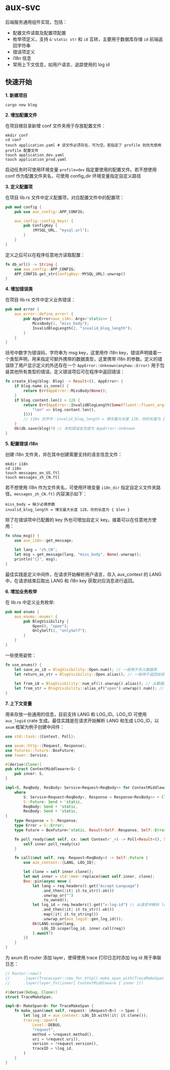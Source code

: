 # aux-svc
后端服务通用组件实现，包括：
- 配置文件读取及配置项配置
- 枚举项定义，支持 `&'static str` 和 `i8` 互转，主要用于数据库存储 `i8` 前端返回字符串
- 错误项定义
- i18n 信息
- 常用上下文信息，如用户语言、追踪使用的 log id

## 快速开始
**1. 新建项目**

```shell
cargo new blog
```

**2. 增加配置文件**

在项目根目录新增 conf 文件夹用于存放配置文件：
```shell
mkdir conf
cd conf
touch application.yaml # 该文件必须存在，可为空。若指定了 profile 则优先使用 profile 配置文件
touch application_dev.yaml
touch application_prod.yaml
```

启动任务时可使用环境变量 `profile=dev` 指定要使用的配置文件。若不想使用 conf 作为配置文件夹名，可使用 config_dir 环境变量指定自定义路径

**3. 定义配置项**

在项目 lib.rs 文件中定义配置项，对应配置文件中的配置项：

```rust
pub mod config {
    pub use aux_config::APP_CONFIG;

    aux_config::config_keys! {
        pub ConfigKey {
            (MYSQL_URL, "mysql.url");
        }
    }
}
```

定义之后可以在程序任意地方读取配置：

```rust
fn db_url() -> String {
    use aux_config::APP_CONFIG;
    APP_CONFIG.get_str(ConfigKey::MYSQL_URL).unwrap()
}
```

**4. 增加错误类**

在项目 lib.rs 文件中定义业务错误：

```rust
pub mod error {
    aux_error::define_error! {
        pub AppError<aux_i18n::Args<'static>> {
            MissBody(1, "miss_body");
            InvalidBlogLength(2, "invalid_blog_length");
        }
    }
}
```

括号中数字为错误码，字符串为 msg key，这里用作 i18n key，错误声明接着一个类型声明，用来指定可额外携带的数据类型，这里携带 i18n 的参数。定义的错误除了用户显示定义的外还存在一个 `AppError::Unknown(anyhow::Error)` 用于包装其他所有类型的错误。定义错误项后可在程序中返回错误：

```rust
fn create_blog(blog: Blog) -> Result<(), AppError> {
    if blog.name.is_none() {
        return Err(AppError::MissBody(None));
    }
    if blog.content.len() > 128 {
        return Err(AppError::InvalidBlogLength(Some(fluent::fluent_args![ // 传递错误参数信息
            "len" => blog.content.len(),
        ])))
        // i18n 文件中：invalid_blog_length = 博文最大长度 128，你的长度为 { $len } 
    }
    Ok(db.save(blog)?) // 未知错误会包装为 AppError::Unknown
}
```

**5. 配置错误 i18n**

创建 i18n 文件夹，并在其中创建需要支持的语言信息文件：

```shell
mkdir i18n
cd i18n
touch messages_en_US.ftl
touch messages_zh_CN.ftl
```

若不想使用 i18n 作为文件夹名，可使用环境变量 `i18n_dir` 指定自定义文件夹路径。`messages_zh_CN.ftl` 内容演示如下：

```text
miss_body = 缺少必填参数
invalid_blog_length = 博文最大长度 128，你的长度为 { $len } 
```

除了在错误项中已配置的 key 外也可增加自定义 key。接着可以在任意地方使用：

```rust
fn show_msg() {
    use aux_i18n::get_message;
    
    let lang = "zh_CN";
    let msg = get_message(lang, "miss_body", None).unwrap();
    println("{}", msg);
}
```

最佳实践是定义中间件，在请求开始解析用户语言，存入 aux_context 的 LANG 中，在请求结束后取出 LANG 和 i18n key 获取对应消息进行返回。

**6. 增加业务枚举**

在 lib.rs 中定义业务枚举:

```rust
pub mod enums {
    aux_enums::enums! {
        pub BlogVisibility {
            Open(0, "open");
            OnlySelf(1, "onlySelf");
        }
    }
}
```

一些使用姿势：

```rust
fn use_enums() {
    let save_as_i8 = BlogVisibility::Open.num(); // 一般用于存入数据库
    let return_as_str = BlogVisibility::Open.alias(); // 一般用于返回给前端，看喜好，有些返回前端也喜欢用数字，省去一步转换
    
    let from_i8 = BlogVisibility::num_of(1).unwrap().alias(); // 从数据库的 i8 转前端的字符串
    let from_str = BlogVisibility::alias_of("open").unwrap().num(); // 从前端用户输入转数据库数字
}
```

**7. 上下文变量**

用来存放一些通用的信息，目前支持 LANG 和 LOG_ID。LOG_ID 可使用 `aux_logid` crate 生成。最佳实践是在请求开始解析 LANG 和生成 LOG_ID，以 `axum` 框架为例子创建中间件：

```rust
use std::task::{Context, Poll};

use axum::http::{Request, Response};
use futures::future::BoxFuture;
use tower::Service;

#[derive(Clone)]
pub struct ContextMiddleware<S> {
    pub inner: S,
}

impl<S, ReqBody, ResBody> Service<Request<ReqBody>> for ContextMiddleware<S>
    where
        S: Service<Request<ReqBody>, Response = Response<ResBody>> + Clone + Send + 'static,
        S::Future: Send + 'static,
        ReqBody: Send + 'static,
        ResBody: Send + 'static,
{
    type Response = S::Response;
    type Error = S::Error;
    type Future = BoxFuture<'static, Result<Self::Response, Self::Error>>;

    fn poll_ready(&mut self, cx: &mut Context<'_>) -> Poll<Result<(), Self::Error>> {
        self.inner.poll_ready(cx)
    }

    fn call(&mut self, req: Request<ReqBody>) -> Self::Future {
        use aux_context::{LANG, LOG_ID};

        let clone = self.inner.clone();
        let mut inner = std::mem::replace(&mut self.inner, clone);
        Box::pin(async move {
            let lang = req.headers().get("Accept-Language")
                .and_then(|it| it.to_str().ok())
                .unwrap_or("")
                .to_owned();
            let log_id = req.headers().get("x-log-id") // 从请求中解析 log id，若不存在则生成一个新的
                .and_then(|it| it.to_str().ok())
                .map(|it| it.to_string())
                .unwrap_or(aux_logid::gen_log_id());
            Ok(LANG.scope(lang,
                LOG_ID.scope(log_id, inner.call(req))
            ).await?)
        })
    }
}
```

为 axum 的 router 添加 layer，使得使用 trace 打印日志时添加 log id 用于串联日志：

```rust
// Router::new()
//      .layer(TraceLayer::new_for_http().make_span_with(TraceMakeSpan {}))
//      .layer(layer_fn(|inner| ContextMiddleware { inner }))

#[derive(Debug, Clone)]
struct TraceMakeSpan;

impl<B> MakeSpan<B> for TraceMakeSpan {
    fn make_span(&mut self, request: &Request<B>) -> Span {
        let log_id = aux_context::LOG_ID.with(|it| it.clone());
        tracing::span!(
            Level::DEBUG,
            "request",
            method = %request.method(),
            uri = %request.uri(),
            version = ?request.version(),
            traceID = %log_id,
        )
    }
}
```